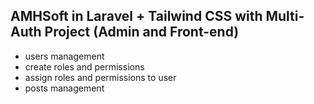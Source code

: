 ## AMHSoft in Laravel + Tailwind CSS with Multi-Auth Project (Admin and Front-end)
- users management
- create roles and permissions
- assign roles and permissions to user
- posts management
